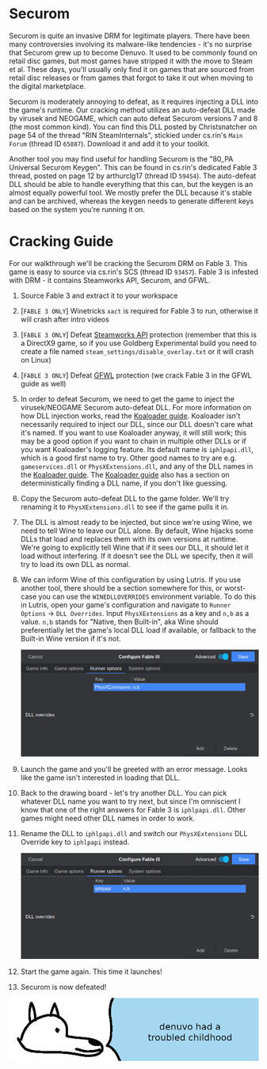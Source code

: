 # **Securom**

Securom is quite an invasive DRM for legitimate players. There have been many controversies involving its malware-like tendencies - it's no surprise that Securom grew up to become Denuvo. It used to be commonly found on retail disc games, but most games have stripped it with the move to Steam et al. These days, you'll usually only find it on games that are sourced from retail disc releases or from games that forgot to take it out when moving to the digital marketplace.

Securom is moderately annoying to defeat, as it requires injecting a DLL into the game's runtime. Our cracking method utilizes an auto-defeat DLL made by virusek and NEOGAME, which can auto defeat Securom versions 7 and 8 (the most common kind). You can find this DLL posted by Christsnatcher on page 54 of the thread "RIN SteamInternals", stickied under cs.rin's `Main Forum` (thread ID `65887`). Download it and add it to your toolkit.

Another tool you may find useful for handling Securom is the "80_PA Universal Securom Keygen". This can be found in cs.rin's dedicated Fable 3 thread, posted on page 12 by arthurclg17 (thread ID `59454`). The auto-defeat DLL should be able to handle everything that this can, but the keygen is an almost equally powerful tool. We mostly prefer the DLL because it's stable and can be archived, whereas the keygen needs to generate different keys based on the system you're running it on.

# Cracking Guide

For our walkthrough we'll be cracking the Securom DRM on Fable 3. This game is easy to source via cs.rin's SCS (thread ID `93457`). Fable 3 is infested with DRM - it contains Steamworks API, Securom, and GFWL.

1. Source Fable 3 and extract it to your workspace

2. [`FABLE 3 ONLY`] Winetricks `xact` is required for Fable 3 to run, otherwise it will crash after intro videos

3. [`FABLE 3 ONLY`] Defeat [Steamworks API](../Steamworks-API/defeating_steamworks.md) protection (remember that this is a DirectX9 game, so if you use Goldberg Experimental build you need to create a file named `steam_settings/disable_overlay.txt` or it will crash on Linux)

4. [`FABLE 3 ONLY`] Defeat [GFWL](../GFWL/defeating_gfwl.md) protection (we crack Fable 3 in the GFWL guide as well)

5. In order to defeat Securom, we need to get the game to inject the virusek/NEOGAME Securom auto-defeat DLL. For more information on how DLL injection works, read the [Koaloader guide](../../Tools/Koaloader/koaloader.md). Koaloader isn't necessarily required to inject our DLL, since our DLL doesn't care what it's named. If you want to use Koaloader anyway, it will still work; this may be a good option if you want to chain in multiple other DLLs or if you want Koaloader's logging feature. Its default name is `iphlpapi.dll`, which is a good first name to try. Other good names to try are e.g. `gameservices.dll` or `PhysXExtensions.dll`, and any of the DLL names in the [Koaloader guide](../../Tools/Koaloader/koaloader.md). The [Koaloader guide](../../Tools/Koaloader/koaloader.md) also has a section on deterministically finding a DLL name, if you don't like guessing.

6. Copy the Securom auto-defeat DLL to the game folder. We'll try renaming it to `PhysXExtensions.dll` to see if the game pulls it in.

7. The DLL is almost ready to be injected, but since we're using Wine, we need to tell Wine to leave our DLL alone. By default, Wine hijacks some DLLs that load and replaces them with its own versions at runtime. We're going to explicitly tell Wine that if it sees our DLL, it should let it load without interfering. If it doesn't see the DLL we specify, then it will try to load its own DLL as normal.

8. We can inform Wine of this configuration by using Lutris. If you use another tool, there should be a section somewhere for this, or worst-case you can use the `WINEDLLOVERRIDES` environment variable. To do this in Lutris, open your game's configuration and navigate to `Runner Options` -> `DLL Overrides`. Input `PhysXExtensions` as a key and `n,b` as a value. `n,b` stands for "Native, then Built-in", aka Wine should preferentially let the game's local DLL load if available, or fallback to the Built-in Wine version if it's not.

    ![Fable 3 PhysXExtensions DLL Override](images/Fable3-PhysXExtensions-Override.png "PhysXExtensions DLL override")

9. Launch the game and you'll be greeted with an error message. Looks like the game isn't interested in loading that DLL.

10. Back to the drawing board - let's try another DLL. You can pick whatever DLL name you want to try next, but since I'm omniscient I know that one of the right answers for Fable 3 is `iphlpapi.dll`. Other games might need other DLL names in order to work.

11. Rename the DLL to `iphlpapi.dll` and switch our `PhysXExtensions` DLL Override key to `iphlpapi` instead.

    ![Fable 3 PhysXExtensions DLL Override](images/Fable3-iphlpapi-Override.png "iphlpapi DLL override")

12. Start the game again. This time it launches!

13. Securom is now defeated!

![wise yote used to be troubled pup too](images/securom.png "wise yote used to be a troubled pup too")